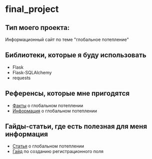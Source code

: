 # final_project

## Тип моего проекта:
Информационный сайт по теме "глобальное потепление"

## Библиотеки, которые я буду использовать
- Flask
- Flask-SQLAlchemy
- requests

## Референсы, которые мне пригодятся
- [Факты](https://myatom.ru/enciclopedia/10-%D1%84%D0%B0%D0%BA%D1%82%D0%BE%D0%B2-%D0%BE-%D0%B3%D0%BB%D0%BE%D0%B1%D0%B0%D0%BB%D1%8C%D0%BD%D0%BE%D0%BC-%D0%BF%D0%BE%D1%82%D0%B5%D0%BF%D0%BB%D0%B5%D0%BD%D0%B8%D0%B8/) о глобальном потеплении
- [Информация](https://www.rbc.ru/story/66b4a5ce9a79473cb11c638d) о глобальном потеплении

## Гайды-статьи, где есть полезная для меня информация
- [Статья](https://ru.wikipedia.org/wiki/%D0%93%D0%BB%D0%BE%D0%B1%D0%B0%D0%BB%D1%8C%D0%BD%D0%BE%D0%B5_%D0%BF%D0%BE%D1%82%D0%B5%D0%BF%D0%BB%D0%B5%D0%BD%D0%B8%D0%B5) о глобальном потеплении 
- [Гайд](https://youtu.be/hlwlM4a5rxg?si=og53ccgGnfXCn81l) по созданию регистрационного поля

